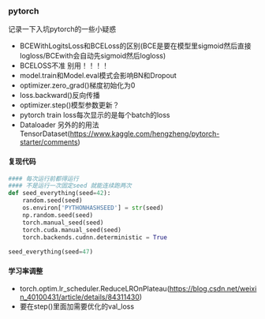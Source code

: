 ### pytorch

记录一下入坑pytorch的一些小疑惑

- BCEWithLogitsLoss和BCELoss的区别(BCE是要在模型里sigmoid然后直接logloss/BCEwith会自动先sigmoid然后logloss)
- BCELOSS不准 别用！！！！
- model.train和Model.eval模式会影响BN和Dropout
- optimizer.zero_grad()梯度初始化为0
- loss.backward()反向传播
- optimizer.step()模型参数更新？
- pytorch train loss每次显示的是每个batch的loss
- Dataloader 另外的的用法TensorDataset(https://www.kaggle.com/hengzheng/pytorch-starter/comments)

#### 复现代码
```python
#### 每次运行前都得运行
#### 不是运行一次固定seed 就能连续跑两次
def seed_everything(seed=42):
    random.seed(seed)
    os.environ['PYTHONHASHSEED'] = str(seed)
    np.random.seed(seed)
    torch.manual_seed(seed)
    torch.cuda.manual_seed(seed)
    torch.backends.cudnn.deterministic = True
    
seed_everything(seed=47)
```

#### 学习率调整
- torch.optim.lr_scheduler.ReduceLROnPlateau(https://blog.csdn.net/weixin_40100431/article/details/84311430)
- 要在step()里面加需要优化的val_loss